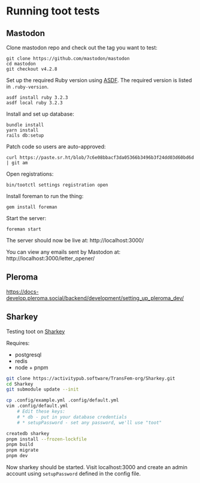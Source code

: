 # Running toot tests

## Mastodon

Clone mastodon repo and check out the tag you want to test:

```
git clone https://github.com/mastodon/mastodon
cd mastodon
git checkout v4.2.8
```

Set up the required Ruby version using [ASDF](https://asdf-vm.com/). The
required version is listed in `.ruby-version`.

```
asdf install ruby 3.2.3
asdf local ruby 3.2.3
```

Install and set up database:

```
bundle install
yarn install
rails db:setup
```

Patch code so users are auto-approved:

```
curl https://paste.sr.ht/blob/7c6e08bbacf3da05366b3496b3f24dd03d60bd6d | git am
```

Open registrations:

```
bin/tootctl settings registration open
```

Install foreman to run the thing:

```
gem install foreman
```

Start the server:

```
foreman start
```

The server should now be live at: http://localhost:3000/

You can view any emails sent by Mastodon at: http://localhost:3000/letter_opener/

## Pleroma

https://docs-develop.pleroma.social/backend/development/setting_up_pleroma_dev/

## Sharkey

Testing toot on [Sharkey](https://activitypub.software/TransFem-org/Sharkey/)

Requires:
* postgresql
* redis
* node + pnpm

```sh
git clone https://activitypub.software/TransFem-org/Sharkey.git
cd Sharkey
git submodule update --init

cp .config/example.yml .config/default.yml
vim .config/default.yml
    # Edit these keys:
    # * db - put in your database credentials
    # * setupPassword - set any password, we'll use "toot"

createdb sharkey
pnpm install --frozen-lockfile
pnpm build
pnpm migrate
pnpm dev
```

Now sharkey should be started. Visit localhost:3000 and create an admin account using `setupPassword` defined in the config file.
